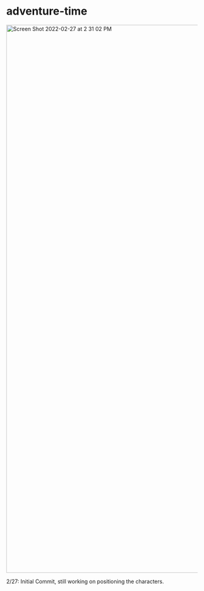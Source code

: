 # adventure-time

<img width="1439" alt="Screen Shot 2022-02-27 at 2 31 02 PM" src="https://user-images.githubusercontent.com/33885541/155902681-ee2afcf3-6b04-4a99-9641-256803ebe962.png">


2/27: Initial Commit, still working on positioning the characters.  



